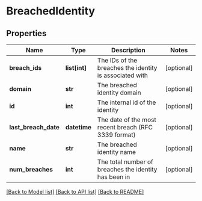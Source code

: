 # BreachedIdentity

## Properties
Name | Type | Description | Notes
------------ | ------------- | ------------- | -------------
**breach_ids** | **list[int]** | The IDs of the breaches the identity is associated with | [optional] 
**domain** | **str** | The breached identity domain | [optional] 
**id** | **int** | The internal id of the identity | [optional] 
**last_breach_date** | **datetime** | The date of the most recent breach (RFC 3339 format) | [optional] 
**name** | **str** | The breached identity name | [optional] 
**num_breaches** | **int** | The total number of breaches the identity has been in | [optional] 

[[Back to Model list]](../README.md#documentation-for-models) [[Back to API list]](../README.md#documentation-for-api-endpoints) [[Back to README]](../README.md)


